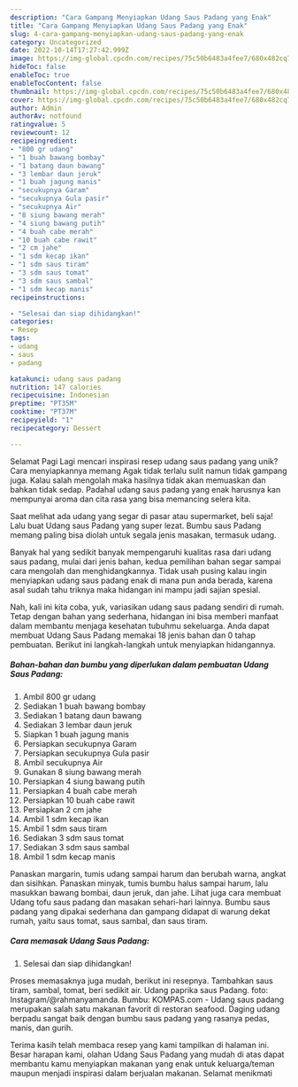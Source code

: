```yaml
---
description: "Cara Gampang Menyiapkan Udang Saus Padang yang Enak"
title: "Cara Gampang Menyiapkan Udang Saus Padang yang Enak"
slug: 4-cara-gampang-menyiapkan-udang-saus-padang-yang-enak
category: Uncategorized
date: 2022-10-14T17:27:42.999Z
image: https://img-global.cpcdn.com/recipes/75c50b6483a4fee7/680x482cq70/udang-saus-padang-foto-resep-utama.jpg
hideToc: false
enableToc: true
enableTocContent: false
thumbnail: https://img-global.cpcdn.com/recipes/75c50b6483a4fee7/680x482cq70/udang-saus-padang-foto-resep-utama.jpg
cover: https://img-global.cpcdn.com/recipes/75c50b6483a4fee7/680x482cq70/udang-saus-padang-foto-resep-utama.jpg
author: Admin
authorAv: notfound
ratingvalue: 5
reviewcount: 12
recipeingredient:
- "800 gr udang"
- "1 buah bawang bombay"
- "1 batang daun bawang"
- "3 lembar daun jeruk"
- "1 buah jagung manis"
- "secukupnya Garam"
- "secukupnya Gula pasir"
- "secukupnya Air"
- "8 siung bawang merah"
- "4 siung bawang putih"
- "4 buah cabe merah"
- "10 buah cabe rawit"
- "2 cm jahe"
- "1 sdm kecap ikan"
- "1 sdm saus tiram"
- "3 sdm saus tomat"
- "3 sdm saus sambal"
- "1 sdm kecap manis"
recipeinstructions:

- "Selesai dan siap dihidangkan!"
categories:
- Resep
tags:
- udang
- saus
- padang

katakunci: udang saus padang 
nutrition: 147 calories
recipecuisine: Indonesian
preptime: "PT35M"
cooktime: "PT37M"
recipeyield: "1"
recipecategory: Dessert

---
```



Selamat Pagi Lagi mencari inspirasi resep udang saus padang yang unik? Cara menyiapkannya memang Agak tidak terlalu sulit namun tidak gampang juga. Kalau salah mengolah maka hasilnya tidak akan memuaskan dan bahkan tidak sedap. Padahal udang saus padang yang enak harusnya kan mempunyai aroma dan cita rasa yang bisa memancing selera kita.


Saat melihat ada udang yang segar di pasar atau supermarket, beli saja! Lalu buat Udang saus Padang yang super lezat. Bumbu saus Padang memang paling bisa diolah untuk segala jenis masakan, termasuk udang.

Banyak hal yang sedikit banyak mempengaruhi kualitas rasa dari udang saus padang, mulai dari jenis bahan, kedua pemilihan bahan segar sampai cara mengolah dan menghidangkannya. Tidak usah pusing kalau ingin menyiapkan udang saus padang enak di mana pun anda berada, karena asal sudah tahu triknya maka hidangan ini mampu jadi sajian spesial.


Nah, kali ini kita coba, yuk, variasikan udang saus padang sendiri di rumah. Tetap dengan bahan yang sederhana, hidangan ini bisa memberi manfaat dalam membantu menjaga kesehatan tubuhmu sekeluarga. Anda dapat membuat Udang Saus Padang memakai 18 jenis bahan dan 0 tahap pembuatan. Berikut ini langkah-langkah untuk menyiapkan hidangannya.

<!--inarticleads1-->

##### Bahan-bahan dan bumbu yang diperlukan dalam pembuatan Udang Saus Padang:

1. Ambil 800 gr udang
1. Sediakan 1 buah bawang bombay
1. Sediakan 1 batang daun bawang
1. Sediakan 3 lembar daun jeruk
1. Siapkan 1 buah jagung manis
1. Persiapkan secukupnya Garam
1. Persiapkan secukupnya Gula pasir
1. Ambil secukupnya Air
1. Gunakan 8 siung bawang merah
1. Persiapkan 4 siung bawang putih
1. Persiapkan 4 buah cabe merah
1. Persiapkan 10 buah cabe rawit
1. Persiapkan 2 cm jahe
1. Ambil 1 sdm kecap ikan
1. Ambil 1 sdm saus tiram
1. Sediakan 3 sdm saus tomat
1. Sediakan 3 sdm saus sambal
1. Ambil 1 sdm kecap manis


Panaskan margarin, tumis udang sampai harum dan berubah warna, angkat dan sisihkan. Panaskan minyak, tumis bumbu halus sampai harum, lalu masukkan bawang bombai, daun jeruk, dan jahe. Lihat juga cara membuat Udang tofu saus padang dan masakan sehari-hari lainnya. Bumbu saus padang yang dipakai sederhana dan gampang didapat di warung dekat rumah, yaitu saus tomat, saus sambal, dan saus tiram. 

<!--inarticleads2-->

##### Cara memasak Udang Saus Padang:


1. Selesai dan siap dihidangkan!

Proses memasaknya juga mudah, berikut ini resepnya. Tambahkan saus tiram, sambal, tomat, beri sedikit air. Udang paprika saus Padang. foto: Instagram/@rahmanyamanda. Bumbu: KOMPAS.com - Udang saus padang merupakan salah satu makanan favorit di restoran seafood. Daging udang berpadu sangat baik dengan bumbu saus padang yang rasanya pedas, manis, dan gurih. 

Terima kasih telah membaca resep yang kami tampilkan di halaman ini. Besar harapan kami, olahan Udang Saus Padang yang mudah di atas dapat membantu kamu menyiapkan makanan yang enak untuk keluarga/teman maupun menjadi inspirasi dalam berjualan makanan. Selamat menikmati

